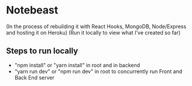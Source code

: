 # Notebeast
(In the process of rebuilding it with React Hooks, MongoDB, Node/Express and hosting it on Heroku)
(Run it locally to view what I've created so far)
## Steps to run locally

- "npm install" or "yarn install" in root and in backend 
- "yarn run dev" or "npm run dev" in root to concurrently run Front and Back End server

